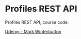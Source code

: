 # Profiles REST API

Profiles REST API, course code.

[Udemy - Mark Winterbutton](https://www.udemy.com/course/django-python/learn/lecture/6945632#overview)  
